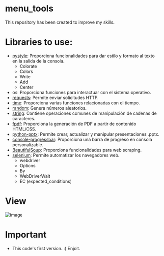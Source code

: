 # menu_tools
This repository has been created to improve my skills.


# Libraries to use:
- [pystyle](https://pypi.org/project/pystyle/): Proporciona funcionalidades para dar estilo y formato al texto en la salida de la consola.
    - Colorate
    - Colors
    - Write
    - Add
    - Center
- os: Proporciona funciones para interactuar con el sistema operativo.
- [requests](https://requests.readthedocs.io/en/master/): Permite enviar solicitudes HTTP.
- [time](https://docs.python.org/3/library/time.html): Proporciona varias funciones relacionadas con el tiempo.
- [random](https://docs.python.org/3/library/random.html): Genera números aleatorios.
- [string](https://docs.python.org/3/library/string.html): Contiene operaciones comunes de manipulación de cadenas de caracteres.
- [fpdf](https://pyfpdf.readthedocs.io/en/latest/): Proporciona la generación de PDF a partir de contenido HTML/CSS.
- [python-pptx](https://python-pptx.readthedocs.io/en/latest/): Permite crear, actualizar y manipular presentaciones .pptx.
- [console-progressbar](https://pypi.org/project/console-progressbar/): Proporciona una barra de progreso en consola personalizable.
- [BeautifulSoup](https://www.crummy.com/software/BeautifulSoup/bs4/doc/): Proporciona funcionalidades para web scraping.
- [selenium](https://selenium-python.readthedocs.io/): Permite automatizar los navegadores web.
    - webdriver
    - Options
    - By
    - WebDriverWait
    - EC (expected_conditions)
 
# View
![image](https://github.com/claudiosc01/menu_tools/assets/138518422/44cf0cb2-6e14-4abc-a407-2c988c2e21f3)

# Important
- This code's first version. :) Enjoit.
